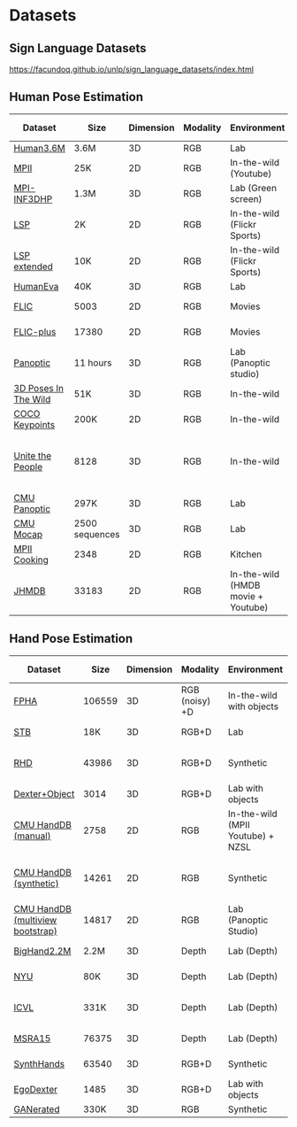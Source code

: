 # Datasets

## Sign Language Datasets

https://facundoq.github.io/unlp/sign_language_datasets/index.html

## Human Pose Estimation

| Dataset | Size | Dimension | Modality | Environment | Subjects per frame | Method |
|----------------------|----------------|-----------|----------|------------------------------------|--------------------|---------------------------------|
| [Human3.6M](http://vision.imar.ro/human3.6m/description.php) | 3.6M | 3D | RGB | Lab | Single | Mocap |
| [MPII](http://human-pose.mpi-inf.mpg.de/#overview) | 25K | 2D | RGB | In-the-wild (Youtube) | Single/Multiple | Manual (AMT) |
| [MPI-INF3DHP](http://gvv.mpi-inf.mpg.de/3dhp-dataset/) | 1.3M | 3D | RGB | Lab (Green screen) | Single | Mocap |
| [LSP](http://sam.johnson.io/research/lsp.html) | 2K | 2D | RGB | In-the-wild (Flickr Sports) | Single | Manual |
| [LSP extended](http://sam.johnson.io/research/lspet.html) | 10K | 2D | RGB | In-the-wild (Flickr Sports) | Single | Manual (AMT) |
| [HumanEva](http://humaneva.is.tue.mpg.de/) | 40K | 3D | RGB | Lab | Single | Mocap |
| [FLIC](https://bensapp.github.io/flic-dataset.html) | 5003 | 2D | RGB | Movies | Single | Manual (AMT) |
| [FLIC-plus](https://cims.nyu.edu/~tompson/flic_plus.htm) | 17380 | 2D | RGB | Movies | Single | Manual (AMT) |
| [Panoptic](https://github.com/CMU-Perceptual-Computing-Lab/panoptic-toolbox) | 11 hours | 3D | RGB | Lab (Panoptic studio) | Single/Multiple | [paper](https://arxiv.org/abs/1612.03153) |
| [3D Poses In The Wild](http://virtualhumans.mpi-inf.mpg.de/3DPW/) | 51K | 3D | RGB | In-the-wild | Single/Two | IMU |
| [COCO Keypoints](http://cocodataset.org/#keypoints-2018) | 200K | 2D | RGB | In-the-wild | Multiple | Manual (AMT) |
| [Unite the People](http://files.is.tuebingen.mpg.de/classner/up/) | 8128 | 3D | RGB | In-the-wild | Single | Fitting 2D keypoint to 3D model |
| [CMU Panoptic](http://domedb.perception.cs.cmu.edu/index.html) | 297K | 3D | RGB | Lab | Multiple | [paper](https://arxiv.org/pdf/1612.03153.pdf) |
| [CMU Mocap](http://mocap.cs.cmu.edu/) | 2500 sequences | 3D | RGB | Lab | Multiple | Mocap |
| [MPII Cooking](https://www.mpi-inf.mpg.de/departments/computer-vision-and-machine-learning/research/human-activity-recognition/mpii-cooking-activities-dataset/) | 2348 | 2D | RGB | Kitchen | Single | Manual (Advene) |
| [JHMDB](http://jhmdb.is.tue.mpg.de/) | 33183 | 2D | RGB | In-the-wild (HMDB movie + Youtube) | Single | Manual (AMT + puppet tool) |

## Hand Pose Estimation

| Dataset | Size | Dimension | Modality | Environment | Hands per frame | Viewpoint | Method |
|----------------------------------|--------|-----------|----------------|-----------------------------------|-----------------|------------|------------------------------------|
| [FPHA](https://github.com/guiggh/hand_pose_action) | 106559 | 3D | RGB (noisy) +D | In-the-wild with objects | Single | Egocentric | Magnetic sensor |
| [STB](https://arxiv.org/pdf/1610.07214.pdf) | 18K | 3D | RGB+D | Lab | Single | 3rd Person | Manual |
| [RHD](https://lmb.informatik.uni-freiburg.de/resources/datasets/RenderedHandposeDataset.en.html) | 43986 | 3D | RGB+D | Synthetic | Single/Two | 3rd Person | Rendered (Mixamo, Blender) |
| [Dexter+Object](http://handtracker.mpi-inf.mpg.de/projects/RealtimeHO/dexter+object.htm) | 3014 | 3D | RGB+D | Lab with objects | Single | 3rd Person | Manual |
| [CMU HandDB (manual)](http://domedb.perception.cs.cmu.edu/handdb.html) | 2758 | 2D | RGB | In-the-wild (MPII Youtube) + NZSL | Single | 3rd Person | Manual (fingertips) |
| [CMU HandDB (synthetic)](http://domedb.perception.cs.cmu.edu/handdb.html) | 14261 | 2D | RGB | Synthetic | Single | 3rd person | Rendered (Mixamo, Unreal Engine 4) |
| [CMU HandDB (multiview bootstrap)](http://domedb.perception.cs.cmu.edu/handdb.html) | 14817 | 2D | RGB | Lab (Panoptic Studio) | Single | 3rd person | [Multiview bootstrap](http://zpascal.net/cvpr2017/Simon_Hand_Keypoint_Detection_CVPR_2017_paper.pdf) |
| [BigHand2.2M](http://icvl.ee.ic.ac.uk/hands17/challenge/) | 2.2M | 3D | Depth | Lab (Depth) | Single | 3rd person | Magnetic sensor |
| [NYU](http://cims.nyu.edu/~tompson/NYU_Hand_Pose_Dataset.htm) | 80K | 3D | Depth | Lab (Depth) | Single | 3rd person | [paper](https://cims.nyu.edu/~tompson/others/TOG_2014_paper_PREPRINT.pdf) |
| [ICVL](https://labicvl.github.io/hand.html) | 331K | 3D | Depth | Lab (Depth) | Single | 3rd person | [Preliminary pose](https://arxiv.org/pdf/1705.07640.pdf) then refine |
| [MSRA15](https://github.com/geliuhao/CVPR2016_HandPoseEstimation/issues/4) | 76375 | 3D | Depth | Lab (Depth) | Single | 3rd person | [paper](http://www.jiansun.org/papers/CVPR14_HandTracking.pdf) |
| [SynthHands](http://handtracker.mpi-inf.mpg.de/projects/OccludedHands/SynthHands.htm) | 63540 | 3D | RGB+D | Synthetic | Single | Egocentric | Unity + LeapMotion |
| [EgoDexter](http://handtracker.mpi-inf.mpg.de/projects/OccludedHands/EgoDexter.htm) | 1485 | 3D | RGB+D | Lab with objects | Single | Egocentric | Manual (fingertips) |
| [GANerated](https://handtracker.mpi-inf.mpg.de/projects/GANeratedHands/GANeratedDataset.htm) | 330K | 3D | RGB | Synthetic | Single | Egocentric | [paper](https://handtracker.mpi-inf.mpg.de/projects/GANeratedHands/index.htm) |